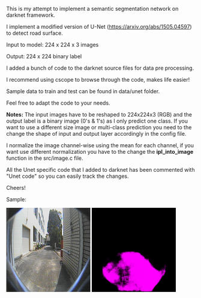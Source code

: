 This is my attempt to implement a semantic segmentation network on darknet framework.

I implement a modified version of U-Net (https://arxiv.org/abs/1505.04597) to detect road surface.

Input to model: 224 x 224 x 3 images

Output: 224 x 224 binary label

I added a bunch of code to the darknet source files for data pre processing.

I recommend using cscope to browse through the code, makes life easier!

Sample data to train and test can be found in data/unet folder.

Feel free to adapt the code to your needs.

**Notes:**
The input images have to be reshaped to 224x224x3 (RGB) and the output label is a binary image (0's & 1's) as I only predict one class. If you want to use a different size image or multi-class prediction you need to the change the shape of input and output layer accordingly in the config file.

I normalize the image channel-wise using the mean for each channel, if you want use different normalization you have to the change the **ipl_into_image** function in the src/image.c file.

All the Unet specific code that I added to darknet has been commented with "Unet code" so you can easily track the changes.

Cheers!


Sample:

![input image](data/unet/test/1.png)
![output image](data/unet/result/1.png.png)
